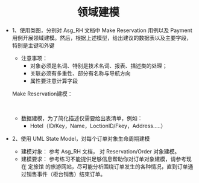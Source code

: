 <center><h1>领域建模</h1></center>



- 1、使用类图，分别对 Asg_RH 文档中 Make Reservation 用例以及 Payment 用例开展领域建模。然后，根据上述模型，给出建议的数据表以及主要字段，特别是主键和外键

  - 注意事项：
    - 对象必须是名词、特别是技术名词、报表、描述类的处理；
    - 关联必须有多重性、部分有名称与导航方向
    - 属性要注意计算字段

  Make Reservation建模：

  ​	

  - 数据建模，为了简化描述仅需要给出表清单，例如：
    - Hotel（ID/Key，Name，LoctionID/Fkey，Address…..）

- 2、使用 UML State Model，对每个订单对象生命周期建模

  - 建模对象： 参考 Asg_RH 文档， 对 Reservation/Order 对象建模。
  - 建模要求： 参考练习不能提供足够信息帮助你对订单对象建模，请参考现在 定旅馆 的旅游网站，尽可能分析围绕订单发生的各种情况，直到订单通过销售事件（柜台销售）结束订单。